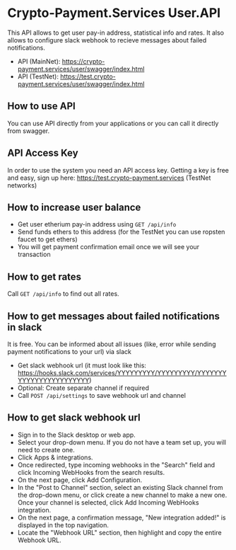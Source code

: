 # Crypto-Payment.Services User.API
This API allows to get user pay-in address, statistical info and rates. It also allows to configure slack webhook to recieve messages about failed notifications.

- API (MainNet): https://crypto-payment.services/user/swagger/index.html
- API (TestNet): https://test.crypto-payment.services/user/swagger/index.html

## How to use API
You can use API directly from your applications or you can call it directly from swagger.

## API Access Key
In order to use the system you need an API access key. Getting a key is free and easy, sign up here: https://test.crypto-payment.services (TestNet networks)

## How to increase user balance
- Get user etherium pay-in address using `GET /api/info`
- Send funds ethers to this address (for the TestNet you can use ropsten faucet to get ethers)
- You will get payment confirmation email once we will see your transaction

## How to get rates
Call `GET /api/info` to find out all rates.

## How to get messages about failed notifications in slack
It is free. You can be informed about all issues (like, error while sending payment notifications to your url) via slack
- Get slack webhook url (it must look like this: https://hooks.slack.com/services/YYYYYYYYY/YYYYYYYYY/YYYYYYYYYYYYYYYYYYYYYYYY)
- Optional: Create separate channel if required
- Call `POST /api/settings` to save webhook url and channel

## How to get slack webhook url
- Sign in to the Slack desktop or web app.
- Select your <team name> drop-down menu. If you do not have a team set up, you will need to create one.
- Click Apps & integrations.
- Once redirected, type incoming webhooks in the "Search" field and click Incoming WebHooks from the search results.
- On the next page, click Add Configuration.
- In the "Post to Channel" section, select an existing Slack channel from the drop-down menu, or click create a new channel to make a new one. Once your channel is selected, click Add Incoming WebHooks integration.
- On the next page, a confirmation message, "New integration added!" is displayed in the top navigation.
- Locate the "Webhook URL" section, then highlight and copy the entire Webhook URL.

